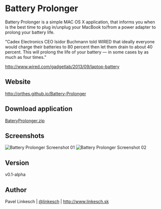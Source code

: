 Battery Prolonger
=================

Battery Prolonger is a simple MAC OS X application, that informs you when is the best time to plug in/unplug your MacBook to/from a power adapter to prolong your battery life.

"Cadex Electronics CEO Isidor Buchmann told WIRED that ideally everyone would charge their batteries to 80 percent then let them drain to about 40 percent. This will prolong the life of your battery — in some cases by as much as four times."

http://www.wired.com/gadgetlab/2013/09/laptop-battery


Website
-------

http://orthes.github.io/Battery-Prolonger


Download application
--------------------

[BateryProlonger.zip](https://github.com/orthes/Battery-Prolonger/releases/download/v0.1-alpha/BateryProlonger.zip)


Screenshots
-----------

![Battery Prolonger Screenshot 01](http://www.linkesch.sk/uploads/creator5/1_890d6ad67afe18a7e4a4c48f17c97d151f63a49b/image/batteryprolonger03.png)
![Battery Prolonger Screenshot 02](http://www.linkesch.sk/uploads/creator5/1_890d6ad67afe18a7e4a4c48f17c97d151f63a49b/image/batteryprolonger02.png)


Version
-------

v0.1-alpha


Author
------

Pavel Linkesch | [@linkesch](http://twitter.com/linkesch) | http://www.linkesch.sk